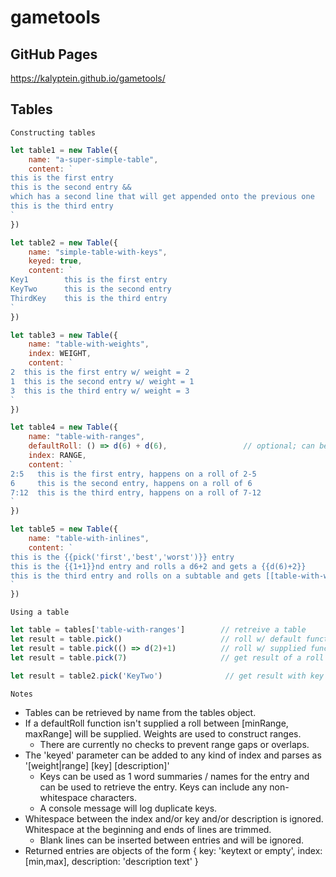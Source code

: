 # gametools

## GitHub Pages

https://kalyptein.github.io/gametools/

## Tables

`Constructing tables`

```javascript
let table1 = new Table({
    name: "a-super-simple-table",
    content: `
this is the first entry
this is the second entry &&
which has a second line that will get appended onto the previous one
this is the third entry
`
})

let table2 = new Table({
    name: "simple-table-with-keys",
    keyed: true,
    content: `
Key1        this is the first entry
KeyTwo      this is the second entry
ThirdKey    this is the third entry
`
})

let table3 = new Table({
    name: "table-with-weights",
    index: WEIGHT,
    content: `
2  this is the first entry w/ weight = 2
1  this is the second entry w/ weight = 1
3  this is the third entry w/ weight = 3
`
})

let table4 = new Table({
    name: "table-with-ranges",
    defaultRoll: () => d(6) + d(6),                 // optional; can be supplied to any kind of table; if omitted, a roll between [minRange, maxRange] will be supplied
    index: RANGE,
    content: `
2:5   this is the first entry, happens on a roll of 2-5
6     this is the second entry, happens on a roll of 6
7:12  this is the third entry, happens on a roll of 7-12
`
})

let table5 = new Table({
    name: "table-with-inlines",
    content: `
this is the {{pick('first','best','worst')}} entry
this is the {{1+1}}nd entry and rolls a d6+2 and gets a {{d(6)+2}}
this is the third entry and rolls on a subtable and gets [[table-with-weights-name]]
`
})
```

`Using a table`

```javascript
let table = tables['table-with-ranges']        // retreive a table
let result = table.pick()                      // roll w/ default function
let result = table.pick(() => d(2)+1)          // roll w/ supplied function
let result = table.pick(7)                     // get result of a roll of 7

let result = table2.pick('KeyTwo')              // get result with key 'KeyTwo'
```

`Notes`
- Tables can be retrieved by name from the tables object.
- If a defaultRoll function isn't supplied a roll between [minRange, maxRange] will be supplied.  Weights are used to construct ranges.
    - There are currently no checks to prevent range gaps or overlaps.
- The 'keyed' parameter can be added to any kind of index and parses as '[weight|range] [key] [description]'
    - Keys can be used as 1 word summaries / names for the entry and can be used to retrieve the entry.  Keys can include any non-whitespace characters.
    - A console message will log duplicate keys.
- Whitespace between the index and/or key and/or description is ignored.  Whitespace at the beginning and ends of lines are trimmed.
    - Blank lines can be inserted between entries and will be ignored.
- Returned entries are objects of the form { key: 'keytext or empty', index: [min,max], description: 'description text' }

